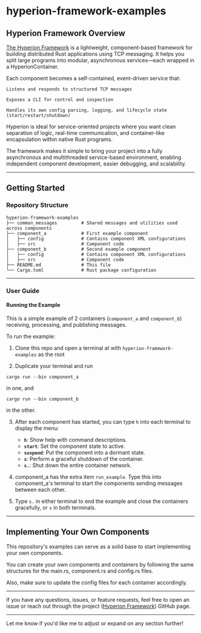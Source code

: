 # hyperion-framework-examples

## Hyperion Framework Overview
[The Hyperion Framework](https://github.com/Bazzz-1/hyperion-framework) is a lightweight, component-based framework for building distributed Rust applications using TCP messaging. It helps you split large programs into modular, asynchronous services—each wrapped in a HyperionContainer.

Each component becomes a self-contained, event-driven service that:

    Listens and responds to structured TCP messages

    Exposes a CLI for control and inspection

    Handles its own config parsing, logging, and lifecycle state (start/restart/shutdown)

Hyperion is ideal for service-oriented projects where you want clean separation of logic, real-time communication, and
container-like encapsulation within native Rust programs.

The framework makes it simple to bring your project into a fully asynchronous and multithreaded service-based environment,
enabling independent component development, easier debugging, and scalability.

---

## Getting Started


### Repository Structure

```
hyperion-framework-examples
├── common_messages         # Shared messages and utilities used across components
├── component_a             # First example component
│   ├── config              # Contains component XML configurations
│   ├── src                 # Component code
├── component_b             # Second example component
│   ├── config              # Contains component XML configurations
│   ├── src                 # Component code
├── README.md               # This file
└── Cargo.toml              # Rust package configuration
```


---

### User Guide

#### Running the Example

This is a simple example of 2 containers (`component_a` and `component_b`) receiving, processing, and publishing messages.

To run the example:

1. Clone this repo and open a terminal at with `hyperion-framework-examples` as the root

2. Duplicate your terminal and run 
```
cargo run --bin component_a
```
in one, and
```
cargo run --bin component_b
```
in the other.

3. After each component has started, you can type `h` into each terminal to display the menu:
    - **`h`**: Show help with command descriptions.
    - **`start`**: Set the component state to active.
    - **`suspend`**: Put the component into a dormant state.
    - **`s`**: Perform a graceful shutdown of the container.
    - **`s.`**: Shut down the entire container network.

4. component_a has the extra item `run_example`. Type this into component_a's terminal to start the components sending messages between each other.
5. Type `s.` in either terminal to end the example and close the containers gracefully, or `s` in both terminals.


---
## Implementing Your Own Components

This repository's examples can serve as a solid base to start implementing your own components.

You can create your own components and containers by following the same structures for the main.rs, component.rs and config.rs files.

Also, make sure to update the config files for each container accordingly.

---

If you have any questions, issues, or feature requests, feel free to open an issue or reach out through the project ([Hyperion Framework](https://github.com/Bazzz-1/hyperion-framework)) GitHub page.

---

Let me know if you'd like me to adjust or expand on any section further!